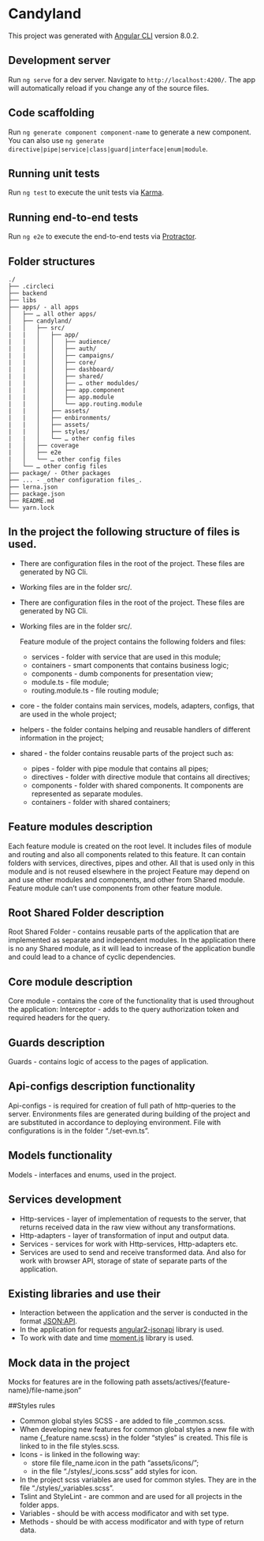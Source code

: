 # Candyland

This project was generated with [Angular CLI](https://github.com/angular/angular-cli) version 8.0.2.

## Development server

Run `ng serve` for a dev server. Navigate to `http://localhost:4200/`. The app will automatically reload if you change any of the source files.

## Code scaffolding

Run `ng generate component component-name` to generate a new component. You can also use `ng generate directive|pipe|service|class|guard|interface|enum|module`.

## Running unit tests

Run `ng test` to execute the unit tests via [Karma](https://karma-runner.github.io).

## Running end-to-end tests

Run `ng e2e` to execute the end-to-end tests via [Protractor](http://www.protractortest.org/).


##  Folder structures
    ./
    ├── .circleci
    ├── backend 
    ├── libs 
    ├── apps/ - all apps
    │   ├── … all other apps/
    │   ├── candyland/
    |   │   ├── src/
    |   |   │   ├── app/
    |   |   │   │   ├── audience/
    |   |   │   │   ├── auth/
    |   |   │   │   ├── campaigns/
    |   |   │   │   ├── core/
    |   |   │   │   ├── dashboard/
    |   |   │   │   ├── shared/
    |   |   │   │   ├── … other moduldes/
    |   |   │   │   ├── app.component
    |   |   │   │   ├── app.module
    |   |   │   │   └── app.routing.module
    |   |   │   ├── assets/
    |   |   │   ├── enbironments/
    |   |   │   ├── assets/
    |   |   │   ├── styles/
    |   |   │   └── … other config files
    |   │   ├── coverage
    |   │   ├── e2e
    |   │   └── … other config files
    │   └── … other config files
    ├── package/ - Other packages
    ├── ... - _other configuration files_.
    ├── lerna.json
    ├── package.json
    ├── README.md
    └── yarn.lock

## In the project the following structure of files is used.

- There are configuration files in the root of the project. These files are generated by NG Cli.
- Working files are in the folder src/.

- There are configuration files in the root of the project. These files are generated by NG Cli.
- Working files are in the folder src/.

    Feature module of the project contains the following folders and files:

    - services - folder with service that are used in this module; 
    - containers - smart components that contains business logic;
    - components - dumb components for presentation view; 
    - module.ts - file module;
    - routing.module.ts - file routing module;

- core - the folder contains main services, models, adapters, configs, that are used in the whole project;
- helpers - the folder contains helping and reusable handlers of different information in the project;
- shared - the folder contains reusable parts of the project such as:
    - pipes - folder with pipe module that contains all pipes;
    - directives - folder with directive module that contains all directives;
    -  components - folder with shared components. It components are represented as separate modules.
    -  containers - folder with shared containers;

## Feature modules description

Each feature module is created on the root level. It includes files of module and routing and also all components related to this feature. It can contain folders with services, directives, pipes and other. All that is used only in this module and is not reused elsewhere in the project  Feature may depend on and use other modules and components, and other from Shared module.
Feature module can’t use components from other feature module.

## Root Shared Folder description

Root Shared Folder - contains reusable parts of the application that are implemented as separate and independent modules.
In the application there is no any Shared module, as it will lead to increase of the application bundle and could lead to a chance of cyclic dependencies.

## Core module description

Core module - contains the core of the functionality that is used throughout the application:
Interceptor -  adds to the query authorization token and required headers for the query.

## Guards description

Guards - contains logic of access to the pages of application.

## Api-configs description functionality

Api-configs - is required for creation of full path of http-queries to the server.
Environments files are generated during building of the project and are substituted in accordance to deploying environment. File with configurations is in the folder  “./set-evn.ts”. 

## Models functionality

Models - interfaces and enums, used in the project.

## Services development

- Http-services - layer of implementation of requests to the server, that returns received data in the raw view without any transformations.
- Http-adapters - layer of transformation of input and output data.
- Services - services for work with Http-services, Http-adapters etc.
- Services are used to send and receive transformed data.
And also for work with browser API, storage of state of separate parts of the application. 

## Existing libraries and use their
- Interaction between the application and the server is conducted in the format [JSON:API](https://jsonapi.org/).
- In the application for requests [angular2-jsonapi](https://github.com/ghidoz/angular2-jsonapi) library is used.
- To work with date and time [moment.js](https://momentjs.com/) library is used.

## Mock data in the project
Mocks for features are in the following path assets/actives/{feature-name}/file-name.json”

##Styles rules
- Common global styles SCSS - are added to file _common.scss.
- When developing new features for common global styles a new file with name {_feature name.scss} in the folder “styles”  is created. This file is linked to in the file styles.scss.
- Icons - is linked in the following way:
    -  store file file_name.icon in the path “assets/icons/”;
    - in the file “./styles/_icons.scss” add styles for icon.
- In the project scss variables are used for common styles. They are in the file  “./styles/_variables.scss”.
- Tslint and StyleLint - are common and are used for all projects in the folder apps.
- Variables - should be with access modificator and with set type.
- Methods - should be with access modificator and with type of return data.

